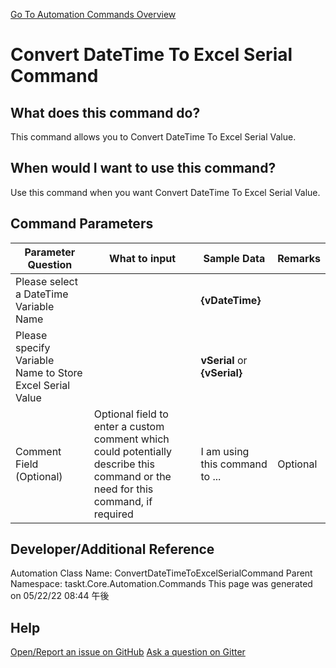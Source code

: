 <!--TITLE: Convert DateTime To Excel Serial Command -->
<!-- SUBTITLE: a command in the DateTime Commands group. -->
[Go To Automation Commands Overview](/automation-commands.md)


# Convert DateTime To Excel Serial Command


## What does this command do?
This command allows you to Convert DateTime To Excel Serial Value.


## When would I want to use this command?
Use this command when you want Convert DateTime To Excel Serial Value.


## Command Parameters
| Parameter Question   	| What to input  	|  Sample Data 	| Remarks  	|
| ---                    | ---               | ---           | ---       |
|Please select a DateTime Variable Name||**{vDateTime}**||
|Please specify Variable Name to Store Excel Serial Value||**vSerial** or **{vSerial}**||
|Comment Field (Optional)|Optional field to enter a custom comment which could potentially describe this command or the need for this command, if required|I am using this command to ...|Optional|








## Developer/Additional Reference
Automation Class Name: ConvertDateTimeToExcelSerialCommand
Parent Namespace: taskt.Core.Automation.Commands
This page was generated on 05/22/22 08:44 午後


## Help
[Open/Report an issue on GitHub](https://github.com/saucepleez/taskt/issues/new)
[Ask a question on Gitter](https://gitter.im/taskt-rpa/Lobby)
